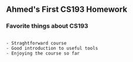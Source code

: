 ## Ahmed's First CS193 Homework

### Favorite things about CS193

```Favorite things about CS193

- Straghtforward course
- Good introduction to useful tools
- Enjoying the course so far

```
